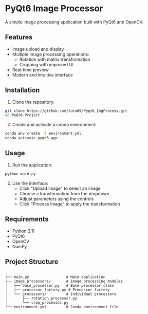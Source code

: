 # PyQt6 Image Processor

A simple image processing application built with PyQt6 and OpenCV.

## Features

- Image upload and display
- Multiple image processing operations:
  - Rotation with matrix transformation
  - Cropping with improved UI
- Real-time preview
- Modern and intuitive interface

## Installation

1. Clone the repository:
```bash
git clone https://github.com/Jura69/Pyqt6_ImgProcess.git
cd PyQt6-Project
```

2. Create and activate a conda environment:
```bash
conda env create -f environment.yml
conda activate pyqt6_app
```

## Usage

1. Run the application:
```bash
python main.py
```

2. Use the interface:
   - Click "Upload Image" to select an image
   - Choose a transformation from the dropdown
   - Adjust parameters using the controls
   - Click "Process Image" to apply the transformation

## Requirements

- Python 3.11
- PyQt6
- OpenCV
- NumPy

## Project Structure

```
.
├── main.py                 # Main application
├── image_processors/       # Image processing modules
│   ├── base_processor.py   # Base processor class
│   ├── processor_factory.py # Processor factory
│   └── processors/         # Individual processors
│       ├── rotation_processor.py
│       └── crop_processor.py
└── environment.yml         # Conda environment file
```
